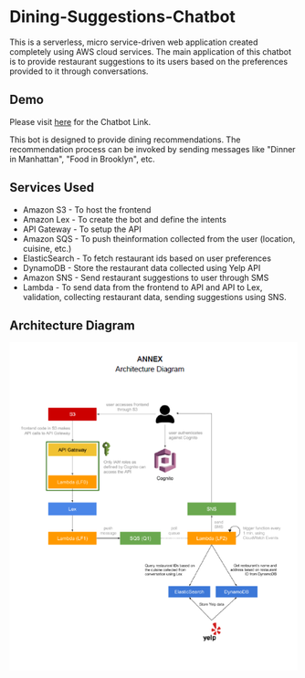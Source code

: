 # Dining-Suggestions-Chatbot

This is a serverless, micro service-driven web application created completely using AWS cloud services. The main application of this chatbot is to provide restaurant suggestions to its users based on the preferences provided to it through conversations. 

## Demo ##
Please visit [here](http://yelpbot.s3.amazonaws.com/home.html) for the Chatbot Link. 

This bot is designed to provide dining recommendations. The recommendation process can be invoked by sending messages like "Dinner in Manhattan", "Food in Brooklyn", etc.

## Services Used ##

* Amazon S3 - To host the frontend
* Amazon Lex - To create the bot and define the intents
* API Gateway -  To setup the API
* Amazon SQS - To push theinformation collected from the user (location, cuisine, etc.) 
* ElasticSearch - To fetch restaurant ids based on user preferences
* DynamoDB - Store the restaurant data collected using Yelp API
* Amazon SNS - Send restaurant suggestions to user through SMS
* Lambda - To send data from the frontend to API and API to Lex, validation, collecting restaurant data, sending suggestions using SNS.


## Architecture Diagram ##
![Architecture Diagram](https://github.com/palakraman17/Dining-Suggestions-Chatbot/blob/master/DiningChatBot_Arch.png)


